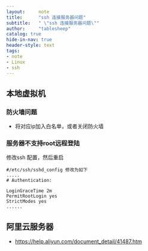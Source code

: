 ```yaml
---
layout:     note
title:      "ssh 连接服务器问题"
subtitle:   " \"ssh 连接服务器问题\""
author:     "tablesheep"
catalog: true
hide-in-nav: true
header-style: text
tags:
- note
- Linux
- ssh
---
```


## 本地虚拟机

### 防火墙问题

- 将对应ip加入白名单，或者关闭防火墙



### 服务器不支持root远程登陆

修改ssh 配置，然后重启

```
#/etc/ssh/sshd_config 修改为如下
.....
# Authentication:

LoginGraceTime 2m
PermitRootLogin yes
StrictModes yes
......
```





## 阿里云服务器

- <https://help.aliyun.com/document_detail/41487.htm>

